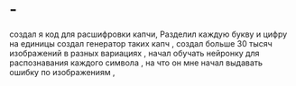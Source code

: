 # -
 создал я код для расшифровки капчи, Разделил каждую букву и цифру на единицы создал генератор таких капч , создал больше 30 тысяч изображений в разных вариациях , начал обучать нейронку для распознавания каждого символа , на что он мне начал выдавать ошибку по изображениям ,
